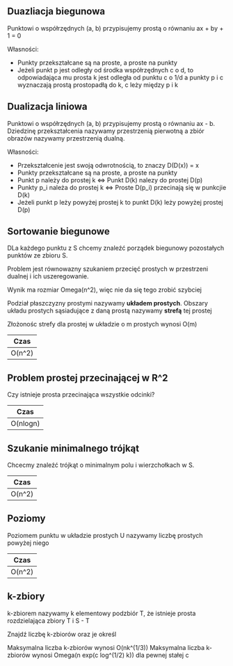 ## Duazliacja biegunowa

Punktowi o współrzędnych (a, b) przypisujemy prostą o równaniu ax + by + 1 = 0

Własności:
- Punkty przekształcane są na proste, a proste na punkty
- Jeżeli punkt p jest odległy od środka współrzędnych c o d, to odpowiadająca mu prosta k
jest odległa od punktu c o 1/d a punkty p i c wyznaczają prostą prostopadłą do k, c leży
  między p i k
  
## Dualizacja liniowa
Punktowi o współrzędnych (a, b) przypisujemy prostą o równaniu ax - b.
Dziedzinę przekształcenia nazywamy przestrzenią pierwotną a zbiór obrazów nazywamy przestrzenią dualną.

Własności:
- Przekształcenie jest swoją odwrotnością, to znaczy D(D(x)) = x
- Punkty przekształcane są na proste, a proste na punkty
- Punkt p należy do prostej k <=> Punkt D(k) nalezy do prostej D(p)
- Punkty p_i należa do prostej k <=> Proste D(p_i) przecinają się w punkcjie D(k)
- Jeżeli punkt p leży powyżej prostej k to punkt D(k) leży powyżej prostej D(p) 

## Sortowanie biegunowe

DLa każdego punktu z S chcemy znaleźć porządek biegunowy pozostałych punktów ze zbioru S.

Problem jest równowazny szukaniem przecięć prostych w przestrzeni dualnej i ich uszeregowanie.

Wynik ma rozmiar Omega(n^2), więc nie da się tego zrobić szybciej

Podział płaszczyzny prostymi nazywamy **układem prostych**. Obszary układu
prostych sąsiadujące z daną prostą nazywamy **strefą** tej prostej

Złożonośc strefy dla prostej w układzie o m prostych wynosi O(m)

| Czas |
| ---- |
| O(n^2) |

## Problem prostej przecinającej w R^2

Czy istnieje prosta przecinająca wszystkie odcinki?

| Czas |
| ---- |
| O(nlogn) |

## Szukanie minimalnego trójkąt

Chcecmy znaleźć trójkąt o minimalnym polu i wierzchołkach w S.

| Czas |
| ---- |
| O(n^2) |

## Poziomy

Poziomem punktu w układzie prostych U nazywamy liczbę prostych powyżej niego

| Czas |
| ---- |
| O(n^2) |

## k-zbiory

k-zbiorem nazywamy k elementowy podzbiór T, że istnieje prosta rozdzielająca zbiory T i S - T

Znajdź liczbę k-zbiorów oraz je określ

Maksymalna liczba k-zbiorów wynosi O(nk^(1/3))
Maksymalna liczba k-zbiorów wynosi Omega(n exp(c log^(1/2) k)) dla pewnej stałej c